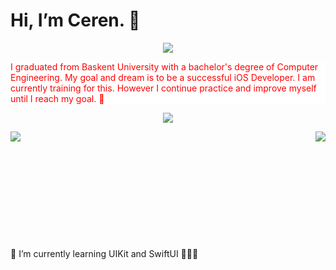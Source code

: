 # Hi, I’m Ceren. :wave:

<p align="center">
  <img src="https://media.giphy.com/media/o0vwzuFwCGAFO/giphy.gif">
</p>

<p style="color:red; background-color:white"> I graduated from Baskent University with a bachelor's degree of Computer Engineering. My goal and dream is to be a successful iOS Developer. I am currently training for this. However I continue practice and improve myself until I reach my goal. 💪 </p>

<p align="center">
  <a>
    <img align= "center" src="https://github-readme-streak-stats.herokuapp.com/?user=cerennnnn&theme=tokyonight&hide_border=true"/>
  </a>
</p>


<p align="center">
  <a>
 <img align="right" src="https://github-readme-stats.vercel.app/api/top-langs/?username=cerennnnn&layout=donut&theme=tokyonight"/>
 </a>
  <a>
    <img align="left" src="https://github-readme-stats.vercel.app/api?username=cerennnnn&theme=tokyonight"/>
  </a>
</p>


<br /> <br /><br /><br /><br /><br /><br /><br /><br /><br />
<br />🌱 I’m currently learning UIKit and SwiftUI 👩🏻‍💻

<!---
cerennnnn/cerennnnn is a ✨ special ✨ repository because its `README.md` (this file) appears on your GitHub profile.
You can click the Preview link to take a look at your changes.
--->
